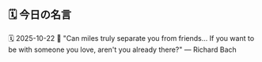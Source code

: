 ## 🗓️ 今日の名言

<!--START_SECTION:quote-->
🗓️ 2025-10-22
💬 "Can miles truly separate you from friends... If you want to be with someone you love, aren't you already there?" — Richard Bach
<!--END_SECTION:quote-->
